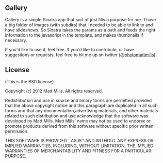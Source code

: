 ## Gallery

Gallery is a simple Sinatra app that sort of just fills a purpose for me- I have a big folder of images (with subdirs) that I needed to be able to link to and have slideshows. So Sinatra takes the params as a path and feeds the right information to the javascript in the template, and makes thumbnails if necessary. 

If you'd like to use it, feel free. If you'd like to contribute, or have suggestions or requests, feel free to hit me up on twitter ([@photomattmills](http://twitter.com/#!/photomattmills)).

## License

(This is the BSD license)

Copyright (c) 2012 Matt Mills.
All rights reserved.

Redistribution and use in source and binary forms are permitted provided that the above copyright notice and this paragraph are duplicated in all such forms and that any documentation,advertising materials, and other materials related to such distribution and use acknowledge that the software was developed by Matt Mills. Matt Mills' name may not be used to endorse or promote products derived from this software without specific prior written permission. 

THIS SOFTWARE IS PROVIDED ``AS IS'' AND WITHOUT ANY EXPRESS OR
IMPLIED WARRANTIES, INCLUDING, WITHOUT LIMITATION, THE IMPLIED
WARRANTIES OF MERCHANTABILITY AND FITNESS FOR A PARTICULAR PURPOSE.
